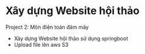 # Xây dựng Website hội thảo
Project 2: Môn điện toán đám mây
- Xây dựng Website hội thảo sử dụng springboot 
- Upload file lên aws S3
